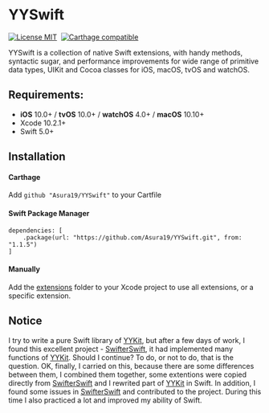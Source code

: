 # YYSwift

[![License MIT](https://img.shields.io/badge/license-MIT-green.svg?style=flat)](https://raw.githubusercontent.com/Asura19/YYSwift/master/LICENSE)&nbsp;
[![Carthage compatible](https://img.shields.io/badge/Carthage-compatible-4BC51D.svg?style=flat)](https://github.com/Carthage/Carthage)&nbsp;


YYSwift is a collection of native Swift extensions, with handy methods, syntactic sugar, and performance improvements for wide range of primitive data types, UIKit and Cocoa classes for iOS, macOS, tvOS and watchOS.

## Requirements:
- **iOS** 10.0+ / **tvOS** 10.0+ / **watchOS** 4.0+ / **macOS** 10.10+
- Xcode 10.2.1+
- Swift 5.0+

## Installation

#### Carthage
Add ```github "Asura19/YYSwift"``` to your Cartfile
#### Swift Package Manager
```
dependencies: [
    .package(url: "https://github.com/Asura19/YYSwift.git", from: "1.1.5")
]
```
#### Manually
Add the <a href="https://github.com/Asura19/YYSwift/tree/master/Sources">extensions</a> folder to your Xcode project to use all extensions, or a specific extension.

## Notice
I try to write a pure Swift library of [YYKit](https://github.com/ibireme/YYKit), but after a few days of work, I found this excellent project - [SwifterSwift](https://github.com/SwifterSwift/swifterSwift), it had implemented many functions of [YYKit](https://github.com/ibireme/YYKit). Should I continue? To do, or not to do, that is the question. OK, finally, I carried on this, because there are some differences between them, I combined them together, some extentions were copied directly from [SwifterSwift](https://github.com/SwifterSwift/swifterSwift) and I rewrited part of [YYKit](https://github.com/ibireme/YYKit) in Swift. In addition, I found some issues in [SwifterSwift](https://github.com/SwifterSwift/swifterSwift) and contributed to the project. During this time I also practiced a lot and improved my ability of Swift.



